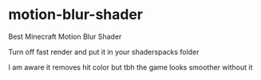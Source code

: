 # motion-blur-shader
Best Minecraft Motion Blur Shader

Turn off fast render and put it in your shaderspacks folder

I am aware it removes hit color but tbh the game looks smoother without it
